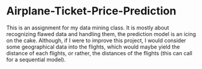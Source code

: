 # Airplane-Ticket-Price-Prediction

This is an assignment for my data mining class. It is mostly about recognizing flawed data and handling them, the prediction model is an icing on the cake. Although, if I were to improve this project, I would consider some geographical data into the flights, which would maybe yield the distance of each flights, or rather, the distances of the flights (this can call for a sequential model).
